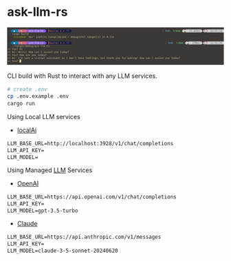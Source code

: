 # ask-llm-rs

![demo](./demo.png)

CLI build with Rust to interact with any LLM services.

```bash
# create .env
cp .env.example .env
cargo run
```

Using Local LLM services

- [localAi](https://localai.io/)

```
LLM_BASE_URL=http://localhost:3928/v1/chat/completions
LLM_API_KEY=
LLM_MODEL=
```

Using Managed [LLM](https://en.wikipedia.org/wiki/Large_language_model) Services

- [OpenAI](https://platform.openai.com/)
```
LLM_BASE_URL=https://api.openai.com/v1/chat/completions
LLM_API_KEY=
LLM_MODEL=gpt-3.5-turbo
```

- [Claude](https://www.anthropic.com/api)

```
LLM_BASE_URL=https://api.anthropic.com/v1/messages
LLM_API_KEY=
LLM_MODEL=claude-3-5-sonnet-20240620
```

